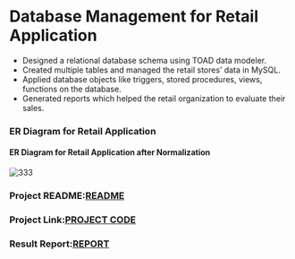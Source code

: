 # Database Management for Retail Application
* Designed a relational database schema using TOAD data modeler.
* Created multiple tables and managed the retail stores’ data in MySQL.
* Applied database objects like triggers, stored procedures, views, functions on the database.
* Generated reports which helped the retail organization to evaluate their sales.

### ER Diagram for Retail Application
#### ER Diagram for Retail Application after Normalization
![333](https://user-images.githubusercontent.com/25045759/27304878-8679f712-550d-11e7-8dd3-d2ad92ee5289.jpg)

### Project README:<a href="https://github.com/Uppalapa/Database-Projects/blob/master/DBMS%20Retail%20Application/README.md"/>README</a>
### Project Link:<a href="https://github.com/Uppalapa/Database-Projects/blob/master/DBMS%20Retail%20Application/SQLQueries%2CTriggers%2CStoredProcedures%2CViews.sql"/>PROJECT CODE</a>
### Result Report:<a href="https://github.com/Uppalapa/DatabaseProjects/blob/master/DBMS%20Retail%20Application/Result%20report.docx"/>REPORT</a>
